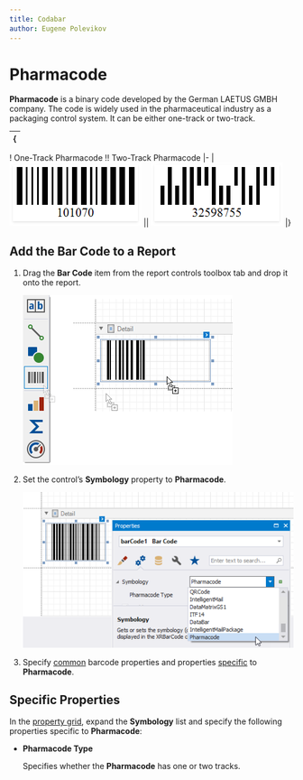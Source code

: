 ```yaml
---
title: Codabar
author: Eugene Polevikov
---
```

# Pharmacode

**Pharmacode** is a binary code developed by the German LAETUS GMBH company. The code is widely used in the pharmaceutical industry as a packaging control system. It can be either one-track or two-track.

{|
|-
! One-Track Pharmacode !! Two-Track Pharmacode
|-
| ![pharmacode-one-track](../../../../../images/pharmacode-one-track.png) || ![pharmacode-two-track](../../../../../images/pharmacode-two-track.png)
|}

## Add the Bar Code to a Report

1. Drag the **Bar Code** item from the report controls toolbox tab and drop it onto the report. 

    ![](../../../../../images/drag-and-drop-barcode.png)

2. Set the control’s **Symbology** property to **Pharmacode**. 

    ![](../../../../../images/pharmacode-in-designer.png)

3. Specify [common](add-bar-codes-to-a-report.md) barcode properties and properties [specific](#specific-properties) to **Pharmacode**.

## Specific Properties

In the [property grid](../../report-designer-tools/ui-panels/property-grid-tabbed-view.md), expand the **Symbology** list and specify the following properties specific to **Pharmacode**:

* **Pharmacode Type**

  Specifies whether the **Pharmacode** has one or two tracks. 